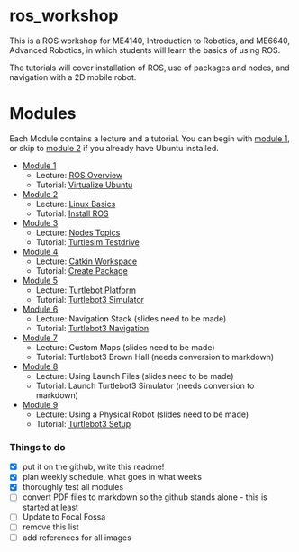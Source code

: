 # ros_workshop
This is a ROS workshop for ME4140, Introduction to Robotics, and ME6640, Advanced Robotics, in which students will learn the basics of using ROS.

The tutorials will cover installation of ROS, use of packages and nodes, and navigation with a 2D mobile robot. 

# Modules 

Each Module contains a lecture and a tutorial. You can begin with [module 1](module1/), or skip to [module 2](module2/) if you already have Ubuntu installed.

- [Module 1](module1/) 
  - Lecture: [ROS Overview](module1/lecture1_ros_overview/lecture1_ros_overview.pdf)
  - Tutorial: [Virtualize Ubuntu](module1/tutorial1_virtualize_ubuntu/tutorial1_virtualize_ubuntu.md)
- [Module 2](module2/) 
  - Lecture: [Linux Basics](module2/lecture2_linux_basics/lecture2_linux_basics.pdf)
  - Tutorial: [Install ROS](module2/tutorial2_install_ros/tutorial2_install_ros.md)
- [Module 3](module3/) 
  - Lecture: [Nodes Topics](module3/lecture3_nodes_topics/lecture3_nodes_topics.pdf)
  - Tutorial: [Turtlesim Testdrive](module3/tutorial3_turtlesim_testdrive/tutorial3_turtlesim_testdrive.md)
- [Module 4](module4/) 
  - Lecture: [Catkin Workspace](module4/lecture4_catkin_workspace/module4_catkin_workspace.pdf)
  - Tutorial: [Create Package](module4/tutorial4_create_package/tutorial4_create_package.md)
- [Module 5](module5/) 
  - Lecture: [Turtlebot Platform](module5/lecture5_turtlebot_platform/lecture5_turtlebot_platform.pdf)
  - Tutorial: [Turtlebot3 Simulator](module5/tutorial5_turtlebot3_simulator/tutorial5_turtlebot3_simulator.md) 
- [Module 6](module6/) 
  - Lecture: Navigation Stack (slides need to be made)
  - Tutorial: [Turtlebot3 Navigation](module6/tutorial6_turtlebot3_navigation/tutorial6_turtlebot3_navigation.md)
- [Module 7](module7/) 
  - Lecture: Custom Maps (slides need to be made)
  - Tutorial: Turtlebot3 Brown Hall (needs conversion to markdown)
- [Module 8](module8/) 
  - Lecture: Using Launch Files (slides need to be made)
  - Tutorial: Launch Turtlebot3 Simulator (needs conversion to markdown)
- [Module 9](module9/) 
  - Lecture: Using a Physical Robot (slides need to be made)
  - Tutorial: [Turtlebot3 Setup](https://github.com/thillRobot/turtlebot3_setup/blob/master/README.md)



### Things to do

- [x] put it on the github, write this readme!
- [x] plan weekly schedule, what goes in what weeks
- [x] thoroughly test all modules
- [ ] convert PDF files to markdown so the github stands alone - this is started at least	
- [ ] Update to Focal Fossa
- [ ] remove this list
- [ ] add references for all images

